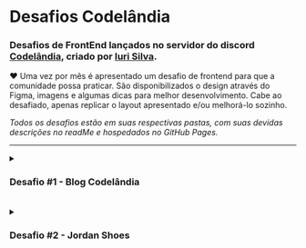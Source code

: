 # Desafios Codelândia

### Desafios de FrontEnd lançados no servidor do discord [Codelândia](https://discord.gg/79qyJwdsGk), criado por [Iuri Silva](https://www.linkedin.com/in/iuricode/?originalSubdomain=br). 

♥ Uma vez por mês é apresentado um desafio de frontend para que a comunidade possa praticar. São disponibilizados o design através do Figma, imagens e algumas dicas para melhor desenvolvimento. Cabe ao desafiado, apenas replicar o layout apresentado e/ou melhorá-lo sozinho.

*Todos os desafios estão em suas respectivas pastas, com suas devidas descrições no readMe e hospedados no GitHub Pages.*

<hr>

<details>
<summary>

### Desafio #1 - Blog Codelândia 

</summary>

### • [Deploy](https://geovanaborba.github.io/Codelandia-desafios/Desafio-1/)

### • [Repositório](https://github.com/geovanaborba/Codelandia-desafios/tree/main/Desafio-1)

<img src="./Desafio-1/src/assets/img/resultado_desafio1.gif">

</details>

<br>

<details>

<summary>

### Desafio #2 - Jordan Shoes

</summary>

### • [Deploy](https://geovanaborba.github.io/Codelandia-desafios/Desafio-2/)

### • [Repositório](https://github.com/geovanaborba/Codelandia-desafios/tree/main/Desafio-2)

<img src="./Desafio-2/assets/img/resultado_desafio2.gif">

</details>

<br>